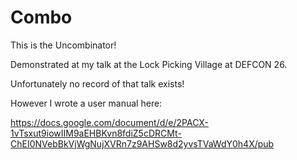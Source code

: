 # Combo
This is the Uncombinator!

Demonstrated at my talk at the Lock Picking Village at DEFCON 26.

Unfortunately no record of that talk exists!

However I wrote a user manual here: 

https://docs.google.com/document/d/e/2PACX-1vTsxut9iowIIM9aEHBKvn8fdiZ5cDRCMt-ChEI0NVebBkVjWgNujXVRn7z9AHSw8d2yvsTVaWdY0h4X/pub


